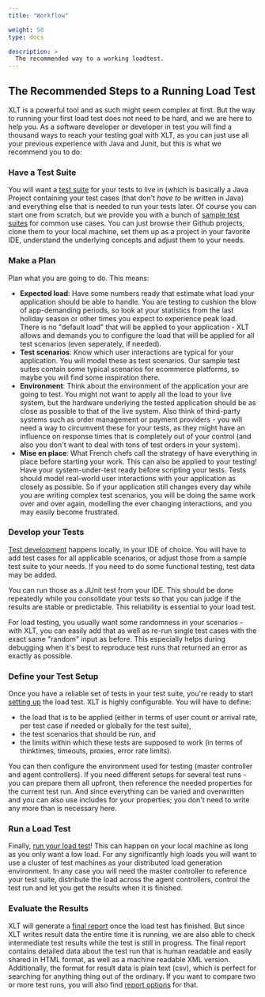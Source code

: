 ```yaml
---
title: "Workflow"

weight: 50
type: docs

description: >
  The recommended way to a working loadtest.
---
```


## The Recommended Steps to a Running Load Test
XLT is a powerful tool and as such might seem complex at first. But the way to running your first load test does not need to be hard, and we are here to help you. As a software developer or developer in test you will find a thousand ways to reach your testing goal with XLT, as you can just use all your previous experience with Java and Junit, but this is what we recommend you to do:

### Have a Test Suite

You will want a [test suite](../450-test-suites) for your tests to live in (which is basically a Java Project containing your test cases (that don't _have to_ be written in Java) and everything else that is needed to run your tests later. Of course you can start one from scratch, but we provide you with a bunch of [sample test suites](../../test-suites) for common use cases. You can just browse their Github projects, clone them to your local machine, set them up as a project in your favorite IDE, understand the underlying concepts and adjust them to your needs.

### Make a Plan

Plan what you are going to do. This means:
* **Expected load**: Have some numbers ready that estimate what load your application should be able to handle. You are testing to cushion the blow of app-demanding periods, so look at your statistics from the last holiday season or other times you expect to experience peak load. There is no "default load" that will be applied to your application - XLT allows and demands you to configure the load that will be applied for all test scenarios (even seperately, if needed).
* **Test scenarios**: Know which user interactions are typical for your application. You will model these as test scenarios. Our sample test suites contain some typical scenarios for ecommerce platforms, so maybe you will find some inspiration there.
* **Environment**: Think about the environment of the application your are going to test. You might not want to apply all the load to your live system, but the hardware underlying the tested application should be as close as possible to that of the live system. Also think of third-party systems such as order management or payment providers - you will need a way to circumvent these for your tests, as they might have an influence on response times that is completely out of your control (and also you don't want to deal with tons of test orders in your system).
* **Mise en place**: What French chefs call the strategy of have everything in place before starting your work. This can also be applied to your testing! Have your system-under-test ready before scripting your tests. Tests should model real-world user interactions with your application as closely as possible. So if your application still changes every day while you are writing complex test scenarios, you will be doing the same work over and over again, modelling the ever changing interactions, and you may easily become frustrated.

### Develop your Tests

[Test development](../060-test-development) happens locally, in your IDE of choice. You will have to add test cases for all applicable scenarios, or adjust those from a sample test suite to your needs. If you need to do some functional testing, test data may be added.

You can run those as a JUnit test from your IDE. This should be done repeatedly while you consolidate your tests so that you can judge if the results are stable or predictable. This reliability is essential to your load test.

For load testing, you usually want some randomness in your scenarios - with XLT, you can easily add that as well as re-run single test cases with the exact same "random" input as before. This especially helps during debugging when it's best to reproduce test runs that returned an error as exactly as possible.

### Define your Test Setup

Once you have a reliable set of tests in your test suite, you're ready to start [setting up](../300-test-setup) the load test. XLT is highly configurable. You will have to define:

* the load that is to be applied (either in terms of user count or arrival rate, per test case if needed or globally for the test suite),
* the test scenarios that should be run, and
* the limits within which these tests are supposed to work (in terms of thinktimes, timeouts, proxies, error rate limits).

You can then configure the environment used for testing (master controller and agent controllers). If you need different setups for several test runs - you can prepare them all upfront, then reference the needed properties for the current test run. And since everything can be varied and overwritten and you can also use includes for your properties; you don't need to write any more than is necessary here.

### Run a Load Test

Finally, [run your load test](../310-test-execution)! This can happen on your local machine as long as you only want a low load. For any significantly high loads you will want to use a cluster of test machines as your distributed load generation environment. In any case you will need the master controller to reference your test suite, distribute the load across the agent controllers, control the test run and let you get the results when it is finished.

### Evaluate the Results

XLT will generate a [final report](../320-test-evaluation) once the load test has finished. But since XLT writes result data the entire time it is running, we are also able to check intermediate test results while the test is still in progress. The final report contains detailed data about the test run that is human readable and easily shared in HTML format, as well as a machine readable XML version. Additionally, the format for result data is plain text (csv), which is perfect for searching for anything thing out of the ordinary. If you want to compare two or more test runs, you will also find [report options](../530-reports) for that.
